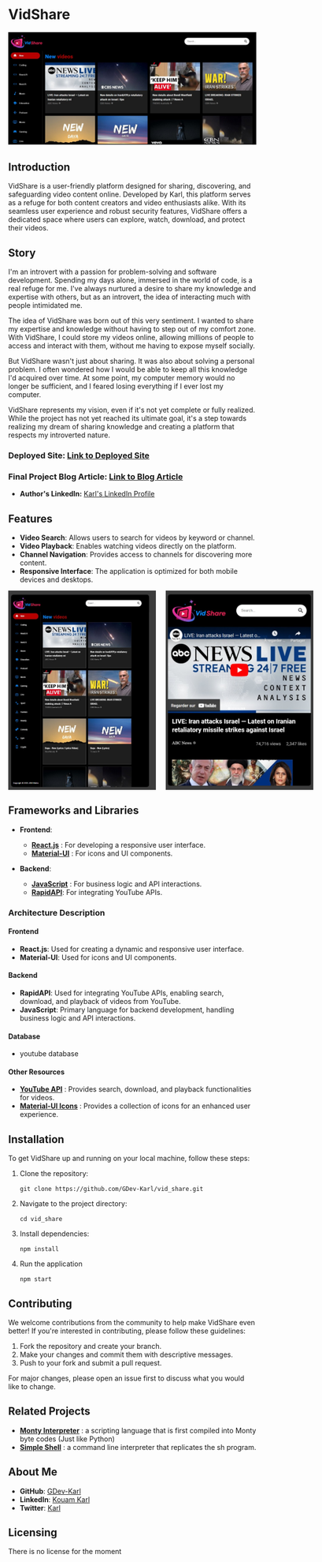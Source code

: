 # VidShare

![VidShare Logo](./images/Home_pc.jpeg)

## Introduction

VidShare is a user-friendly platform designed for sharing, discovering, and safeguarding video content online. Developed by Karl, this platform serves as a refuge for both content creators and video enthusiasts alike. With its seamless user experience and robust security features, VidShare offers a dedicated space where users can explore, watch, download, and protect their videos.

## Story

I'm an introvert with a passion for problem-solving and software development. Spending my days alone, immersed in the world of code, is a real refuge for me. I've always nurtured a desire to share my knowledge and expertise with others, but as an introvert, the idea of interacting much with people intimidated me.

The idea of VidShare was born out of this very sentiment. I wanted to share my expertise and knowledge without having to step out of my comfort zone. With VidShare, I could store my videos online, allowing millions of people to access and interact with them, without me having to expose myself socially.

But VidShare wasn't just about sharing. It was also about solving a personal problem. I often wondered how I would be able to keep all this knowledge I'd acquired over time. At some point, my computer memory would no longer be sufficient, and I feared losing everything if I ever lost my computer.

VidShare represents my vision, even if it's not yet complete or fully realized. While the project has not yet reached its ultimate goal, it's a step towards realizing my dream of sharing knowledge and creating a platform that respects my introverted nature.

### **Deployed Site:** [Link to Deployed Site](https://hilarious-muffin-7168a8.netlify.app/)
### **Final Project Blog Article:** [Link to Blog Article]()
- **Author's LinkedIn:** [Karl's LinkedIn Profile](https://www.linkedin.com/in/karl-gerard/)

## Features

- **Video Search**: Allows users to search for videos by keyword or channel.
- **Video Playback**: Enables watching videos directly on the platform.
- **Channel Navigation**: Provides access to channels for discovering more content.
- **Responsive Interface**: The application is optimized for both mobile devices and desktops.

<div style="display: flex; justify-content: space-between;">
    <img src="./images/Ipad%20pro.jpeg" alt="VidShare on ipad pro" width="300" style="margin-right: 10px;">
    <img src="./images/surface%20duo.jpeg" alt="VidShare on Surface Duo" width="300" style="margin-left: 10px;">
</div>


## Frameworks and Libraries

- **Frontend**: 
  - [**React.js**](https://react.dev/) : For developing a responsive user interface.
  - [**Material-UI**](https://mui.com/material-ui/) : For icons and UI components.

- **Backend**: 
  - [**JavaScript**](https://developer.mozilla.org/en-US/docs/Web/javascript) : For business logic and API interactions.
  - [**RapidAPI**](https://rapidapi.com/hub): For integrating YouTube APIs.

### Architecture Description

#### Frontend
- **React.js**: Used for creating a dynamic and responsive user interface.
- **Material-UI**: Used for icons and UI components.

#### Backend
- **RapidAPI**: Used for integrating YouTube APIs, enabling search, download, and playback of videos from YouTube.
- **JavaScript**: Primary language for backend development, handling business logic and API interactions.

#### Database
- youtube database

#### Other Resources
- [**YouTube API**](https://rapidapi.com/ytdlfree/api/youtube-v31?utm_source=youtube.com%2FJavaScriptMastery&utm_medium=referral&utm_campaign=DevRel) : Provides search, download, and playback functionalities for videos.
- [**Material-UI Icons**](https://mui.com/material-ui/material-icons/) : Provides a collection of icons for an enhanced user experience.

## Installation

To get VidShare up and running on your local machine, follow these steps:

1. Clone the repository:
    ```
    git clone https://github.com/GDev-Karl/vid_share.git
    ```
2. Navigate to the project directory:
    ```
    cd vid_share
    ```
3. Install dependencies:
    ```
    npm install
    ```
4. Run the application
    ```
    npm start
    ```

## Contributing

We welcome contributions from the community to help make VidShare even better! If you're interested in contributing, please follow these guidelines:

1. Fork the repository and create your branch.
2. Make your changes and commit them with descriptive messages.
3. Push to your fork and submit a pull request.

For major changes, please open an issue first to discuss what you would like to change.

## Related Projects

- [**Monty Interpreter**](https://github.com/GDev-Karl/monty) : a scripting language that is first compiled into Monty byte codes (Just like Python)
- [**Simple Shell**](https://github.com/Echewis/simple_shell) : a command line interpreter that replicates the sh program.

## About Me

- **GitHub**: [GDev-Karl](https://github.com/GDev-Karl)
- **LinkedIn**: [Kouam Karl](https://www.linkedin.com/in/karl-gerard/)
- **Twitter**: [Karl](https://twitter.com/Karl_Gerard_)

## Licensing

There is no license for the moment
